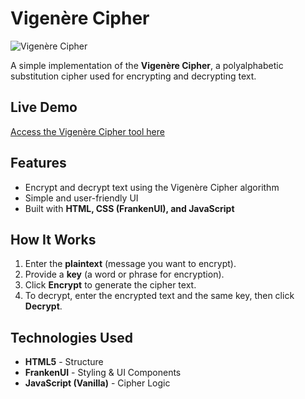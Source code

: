 # Vigenère Cipher

![Vigenère Cipher](https://img.shields.io/badge/Vigenere-Cipher-blue.svg)

A simple implementation of the **Vigenère Cipher**, a polyalphabetic substitution cipher used for encrypting and decrypting text.

## Live Demo
[Access the Vigenère Cipher tool here](https://johnpraise247.github.io/Vigenere-Cipher/)

## Features
- Encrypt and decrypt text using the Vigenère Cipher algorithm
- Simple and user-friendly UI
- Built with **HTML, CSS (FrankenUI), and JavaScript**

## How It Works
1. Enter the **plaintext** (message you want to encrypt).
2. Provide a **key** (a word or phrase for encryption).
3. Click **Encrypt** to generate the cipher text.
4. To decrypt, enter the encrypted text and the same key, then click **Decrypt**.


## Technologies Used
- **HTML5** - Structure
- **FrankenUI** - Styling & UI Components
- **JavaScript (Vanilla)** - Cipher Logic
